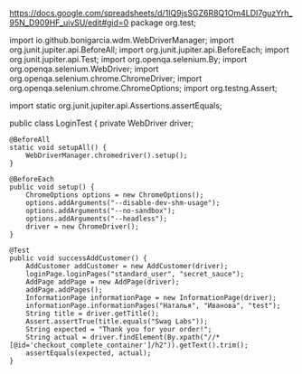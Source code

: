 https://docs.google.com/spreadsheets/d/1IQ9jsSGZ6R8Q1Om4LDI7guzYrh_95N_D909HF_uivSU/edit#gid=0
package org.test;

import io.github.bonigarcia.wdm.WebDriverManager;
import org.junit.jupiter.api.BeforeAll;
import org.junit.jupiter.api.BeforeEach;
import org.junit.jupiter.api.Test;
import org.openqa.selenium.By;
import org.openqa.selenium.WebDriver;
import org.openqa.selenium.chrome.ChromeDriver;
import org.openqa.selenium.chrome.ChromeOptions;
import org.testng.Assert;

import static org.junit.jupiter.api.Assertions.assertEquals;

public class LoginTest {
private WebDriver driver;

    @BeforeAll
    static void setupAll() {
        WebDriverManager.chromedriver().setup();
    }

    @BeforeEach
    public void setup() {
        ChromeOptions options = new ChromeOptions();
        options.addArguments("--disable-dev-shm-usage");
        options.addArguments("--no-sandbox");
        options.addArguments("--headless");
        driver = new ChromeDriver();
    }

    @Test
    public void successAddCustomer() {
        AddCustomer addCustomer = new AddCustomer(driver);
        loginPage.loginPages("standard_user", "secret_sauce");
        AddPage addPage = new AddPage(driver);
        addPage.addPages();
        InformationPage informationPage = new InformationPage(driver);
        informationPage.informationPages("Наталья", "Иванова", "test");
        String title = driver.getTitle();
        Assert.assertTrue(title.equals("Swag Labs"));
        String expected = "Thank you for your order!";
        String actual = driver.findElement(By.xpath("//*[@id='checkout_complete_container']/h2")).getText().trim();
        assertEquals(expected, actual);
    }
